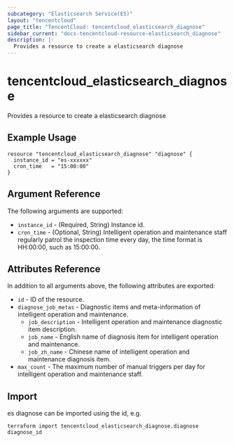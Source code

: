 ```yaml
---
subcategory: "Elasticsearch Service(ES)"
layout: "tencentcloud"
page_title: "TencentCloud: tencentcloud_elasticsearch_diagnose"
sidebar_current: "docs-tencentcloud-resource-elasticsearch_diagnose"
description: |-
  Provides a resource to create a elasticsearch diagnose
---
```


# tencentcloud_elasticsearch_diagnose

Provides a resource to create a elasticsearch diagnose

## Example Usage

```hcl
resource "tencentcloud_elasticsearch_diagnose" "diagnose" {
  instance_id = "es-xxxxxx"
  cron_time   = "15:00:00"
}
```

## Argument Reference

The following arguments are supported:

* `instance_id` - (Required, String) Instance id.
* `cron_time` - (Optional, String) Intelligent operation and maintenance staff regularly patrol the inspection time every day, the time format is HH:00:00, such as 15:00:00.

## Attributes Reference

In addition to all arguments above, the following attributes are exported:

* `id` - ID of the resource.
* `diagnose_job_metas` - Diagnostic items and meta-information of intelligent operation and maintenance.
  * `job_description` - Intelligent operation and maintenance diagnostic item description.
  * `job_name` - English name of diagnosis item for intelligent operation and maintenance.
  * `job_zh_name` - Chinese name of intelligent operation and maintenance diagnosis item.
* `max_count` - The maximum number of manual triggers per day for intelligent operation and maintenance staff.


## Import

es diagnose can be imported using the id, e.g.

```
terraform import tencentcloud_elasticsearch_diagnose.diagnose diagnose_id
```

